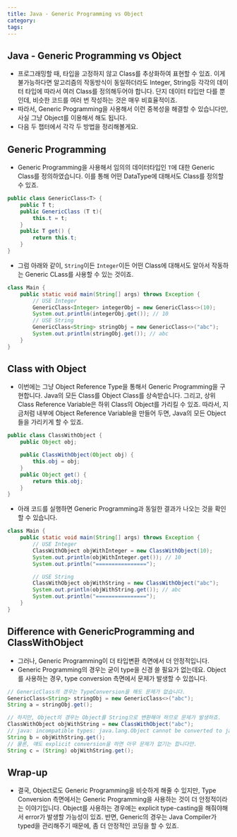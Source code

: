 ```yaml
---
title: Java - Generic Programming vs Object
category: 
tags: 
---
```


## Java - Generic Programming vs Object

- 프로그래밍할 때, 타입을 고정하지 않고 Class를 추상화하여 표현할 수 있죠. 이게 불가능하다면 알고리즘의 작동방식이 동일하더라도 Integer, String등 각각의 데이터 타입에 따라서 여러 Class를 정의해두어야 합니다. 단지 데이터 타입만 다를 뿐인데, 비슷한 코드를 여러 번 작성하는 것은 매우 비효율적이죠.
- 따라서, Generic Programming을 사용해서 이런 중복성을 해결할 수 있습니다만, 사실 그냥 Object를 이용해서 해도 됩니다. 
- 다음 두 챕터에서 각각 두 방법을 정리해볼게요.

## Generic Programming 

- Generic Programming을 사용해서 임의의 데이터타입인 `T`에 대한 Generic Class를 정의하였습니다. 이를 통해 어떤 DataType에 대해서도 Class를 정의할 수 있죠.

```java
public class GenericClass<T> {
    public T t;
    public GenericClass (T t){
        this.t = t;
    }
    public T get() {
        return this.t;
    }
}
```

- 그럼 아래와 같이, `String`이든 `Integer`이든 어떤 Class에 대해서도 알아서 작동하는 Generic CLass를 사용할 수 있는 것이죠.

```java
class Main {
    public static void main(String[] args) throws Exception {
        // USE Integer
        GenericClass<Integer> integerObj = new GenericClass<>(10);
        System.out.println(integerObj.get()); // 10
        // USE String
        GenericClass<String> stringObj = new GenericClass<>("abc");
        System.out.println(stringObj.get()); // abc
    }
}
```

## Class with Object

- 이번에는 그냥 Object Reference Type을 통해서 Generic Programming을 구현합니다. Java의 모든 Class를 Object Class를 상속받습니다. 그리고, 상위 Class Reference Variable은 하위 Class의 Object를 가리킬 수 있죠. 따라서, 지금처럼 내부에 Object Reference Variable을 만들어 두면, Java의 모든 Object들을 가리키게 할 수 있죠.

```java
public class ClassWithObject {
    public Object obj;

    public ClassWithObject(Object obj) {
        this.obj = obj;
    }
    public Object get() {
        return this.obj;
    }
}
```

- 아래 코드를 실행하면 Generic Programming과 동일한 결과가 나오는 것을 확인할 수 있습니다.

```java
class Main {
    public static void main(String[] args) throws Exception {
        // USE Integer
        ClassWithObject objWithInteger = new ClassWithObject(10);
        System.out.println(objWithInteger.get()); // 10 
        System.out.println("================");

        // USE String 
        ClassWithObject objWithString = new ClassWithObject("abc");
        System.out.println(objWithString.get()); // abc
        System.out.println("================");
    }
}
```

## Difference with GenericProgramming and ClassWithObject

- 그러나, Generic Programming이 더 타입변환 측면에서 더 안정적입니다.
- Generic Programming의 경우는 굳이 type을 신경 쓸 필요가 없는데요. Object를 사용하는 경우, type conversion 측면에서 문제가 발생할 수 있씁니다.

```java
// GenericClass의 경우는 TypeConversion을 해도 문제가 없습니다.
GenericClass<String> stringObj = new GenericClass<>("abc");
String a = stringObj.get();

// 하지만, Object의 경우는 Object를 String으로 변환해야 하므로 문제가 발생하죠.
ClassWithObject objWithString = new ClassWithObject("abc");
// java: incompatible types: java.lang.Object cannot be converted to java.lang.String
String b = objWithString.get();
// 물론, 얘도 explicit conversion을 하면 아무 문제가 없기는 합니다만.
String c = (String) objWithString.get();
```

## Wrap-up

- 결국, Object로도 Generic Programming을 비슷하게 해줄 수 있지만, Type Conversion 측면에서는 Generic Programming을 사용하는 것이 더 안정적이라는 이야기입니다. Object를 사용하는 경우에는 explicit type-casting을 해줘야해서 error가 발생할 가능성이 있죠. 반면, Generic의 경우는 Java Compiler가 typed을 관리해주기 때문에, 좀 더 안정적인 코딩을 할 수 있죠.
